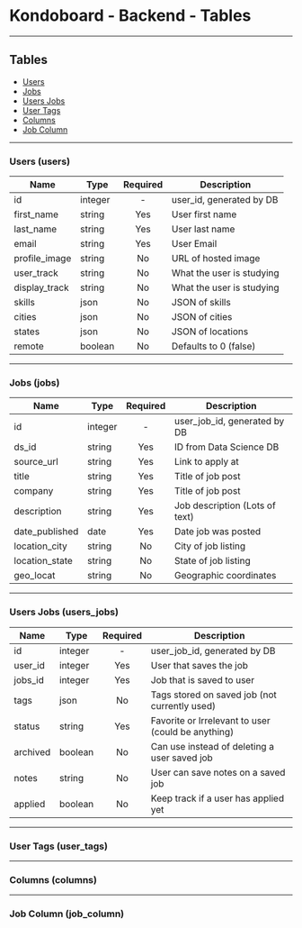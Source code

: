 # Kondoboard - Backend - Tables

*** ***

## Tables
- [Users](#Users)
- [Jobs](#Jobs)
- [Users Jobs](#Users-Jobs)
- [User Tags](#Users-Tags)
- [Columns](#Columns)
- [Job Column](#Job-Column)

*** ***

### Users (users)

| Name          | Type    | Required | Description                  |
|---------------|---------|:--------:|------------------------------|
| id            | integer |     -    | user_id, generated by DB     |
| first_name    | string  |    Yes   | User first name              |
| last_name     | string  |    Yes   | User last name               |
| email         | string  |    Yes   | User Email                   |
| profile_image | string  |    No    | URL of hosted image          |
| user_track    | string  |    No    | What the user is studying    |
| display_track | string  |    No    | What the user is studying    |
| skills        | json    |    No    | JSON of skills               |
| cities        | json    |    No    | JSON of cities               |
| states        | json    |    No    | JSON of locations            |
| remote        | boolean |    No    | Defaults to 0 (false)        |


*** ***

### Jobs (jobs)

| Name           | Type    | Required | Description                    |
|----------------|---------|:--------:|--------------------------------|
| id             | integer |     -    | user_job_id, generated by DB   |
| ds_id          | string  |    Yes   | ID from Data Science DB        |
| source_url     | string  |    Yes   | Link to apply at               |
| title          | string  |    Yes   | Title of job post              |
| company        | string  |    Yes   | Title of job post              |
| description    | string  |    Yes   | Job description (Lots of text) |
| date_published | date    |    Yes   | Date job was posted            |
| location_city  | string  |    No    | City of job listing            |
| location_state | string  |    No    | State of job listing           |
| geo_locat      | string  |    No    | Geographic coordinates         |

*** ***

### Users Jobs (users_jobs)

| Name     | Type        | Required | Description                                          |
|----------|-------------|:--------:|------------------------------------------------------|
| id       | integer     |     -    | user_job_id, generated by DB                         |
| user_id  | integer     |    Yes   | User that saves the job                              |
| jobs_id  | integer     |    Yes   | Job that is saved to user                            |
| tags     | json        |    No    | Tags stored on saved job (not currently used)        |
| status   | string      |    Yes   | Favorite or Irrelevant to user (could be anything)   |
| archived | boolean     |    No    | Can use instead of deleting a user saved job         |
| notes    | string      |    No    | User can save notes on a saved job                   |
| applied  | boolean     |    No    | Keep track if a user has applied yet                 |

*** ***

### User Tags (user_tags)


*** ***

### Columns (columns)

*** ***

### Job Column (job_column)
